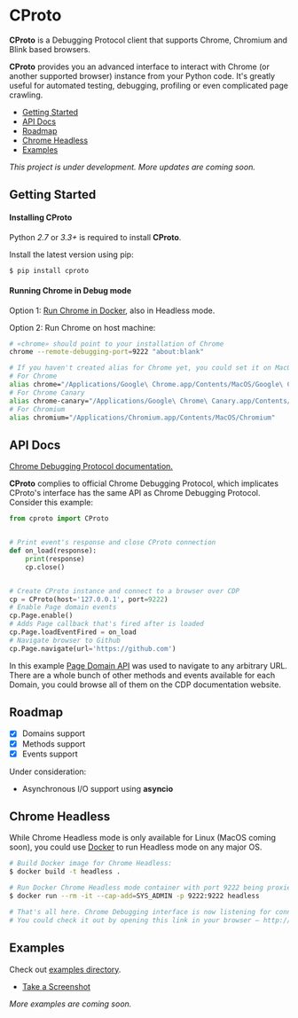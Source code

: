 # CProto

**CProto** is a Debugging Protocol client that supports Chrome, Chromium and Blink based browsers.

**CProto** provides you an advanced interface to interact with Chrome (or another supported browser) instance from your Python code.
It's greatly useful for automated testing, debugging, profiling or even complicated page crawling.

- [Getting Started](#getting-started)
- [API Docs](#api-docs)
- [Roadmap](#roadmap)
- [Chrome Headless](#chrome-headless)
- [Examples](#examples)

*This project is under development. More updates are coming soon.*

## Getting Started

#### Installing CProto

Python *2.7* or *3.3+* is required to install **CProto**.

Install the latest version using pip:

```sh
$ pip install cproto
```

#### Running Chrome in Debug mode

Option 1: [Run Chrome in Docker](#chrome-headless), also in Headless mode.

Option 2: Run Chrome on host machine:

```sh
# «chrome» should point to your installation of Chrome
chrome --remote-debugging-port=9222 "about:blank"

# If you haven't created alias for Chrome yet, you could set it on MacOS like that:
# For Chrome
alias chrome="/Applications/Google\ Chrome.app/Contents/MacOS/Google\ Chrome"
# For Chrome Canary
alias chrome-canary="/Applications/Google\ Chrome\ Canary.app/Contents/MacOS/Google\ Chrome\ Canary"
# For Chromium
alias chromium="/Applications/Chromium.app/Contents/MacOS/Chromium"
```

## API Docs

[Chrome Debugging Protocol documentation.](https://chromedevtools.github.io/devtools-protocol/)

**CProto** complies to official Chrome Debugging Protocol, which implicates CProto's interface has the same API as Chrome Debugging Protocol. Consider this example:

```python
from cproto import CProto


# Print event's response and close CProto connection
def on_load(response):
    print(response)
    cp.close()


# Create CProto instance and connect to a browser over CDP
cp = CProto(host='127.0.0.1', port=9222)
# Enable Page domain events
cp.Page.enable()
# Adds Page callback that's fired after is loaded
cp.Page.loadEventFired = on_load
# Navigate browser to Github
cp.Page.navigate(url='https://github.com')
```

In this example [Page Domain API](https://chromedevtools.github.io/devtools-protocol/tot/Page/) was used to navigate to any arbitrary URL. There are a whole bunch of other methods and events available for each Domain, you could browse all of them on the CDP documentation website.

## Roadmap

- [x] Domains support
- [x] Methods support
- [x] Events support

Under consideration:
- Asynchronous I/O support using **asyncio**

## Chrome Headless

While Chrome Headless mode is only available for Linux (MacOS coming soon), you could use [Docker](https://www.docker.com/) to run Headless mode on any major OS.

```sh
# Build Docker image for Chrome Headless:
$ docker build -t headless .

# Run Docker Chrome Headless mode container with port 9222 being proxied to the host machine:
$ docker run --rm -it --cap-add=SYS_ADMIN -p 9222:9222 headless

# That's all here. Chrome Debugging interface is now listening for connections.
# You could check it out by opening this link in your browser – http://localhost:9222.
```

## Examples

Check out [examples directory](https://github.com/asyne/cproto/tree/master/examples).

- [Take a Screenshot](https://github.com/asyne/cproto/blob/master/examples/screenshot.py)

*More examples are coming soon.*
